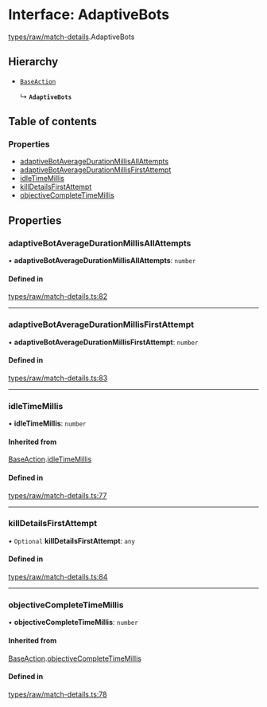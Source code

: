 # Interface: AdaptiveBots

[types/raw/match-details](../modules/types_raw_match_details.md).AdaptiveBots

## Hierarchy

- [`BaseAction`](types_raw_match_details.BaseAction.md)

  ↳ **`AdaptiveBots`**

## Table of contents

### Properties

- [adaptiveBotAverageDurationMillisAllAttempts](types_raw_match_details.AdaptiveBots.md#adaptivebotaveragedurationmillisallattempts)
- [adaptiveBotAverageDurationMillisFirstAttempt](types_raw_match_details.AdaptiveBots.md#adaptivebotaveragedurationmillisfirstattempt)
- [idleTimeMillis](types_raw_match_details.AdaptiveBots.md#idletimemillis)
- [killDetailsFirstAttempt](types_raw_match_details.AdaptiveBots.md#killdetailsfirstattempt)
- [objectiveCompleteTimeMillis](types_raw_match_details.AdaptiveBots.md#objectivecompletetimemillis)

## Properties

### adaptiveBotAverageDurationMillisAllAttempts

• **adaptiveBotAverageDurationMillisAllAttempts**: `number`

#### Defined in

[types/raw/match-details.ts:82](https://github.com/jameslinimk/unofficial-valorant-api/blob/3123117/package/src/types/raw/match-details.ts#L82)

___

### adaptiveBotAverageDurationMillisFirstAttempt

• **adaptiveBotAverageDurationMillisFirstAttempt**: `number`

#### Defined in

[types/raw/match-details.ts:83](https://github.com/jameslinimk/unofficial-valorant-api/blob/3123117/package/src/types/raw/match-details.ts#L83)

___

### idleTimeMillis

• **idleTimeMillis**: `number`

#### Inherited from

[BaseAction](types_raw_match_details.BaseAction.md).[idleTimeMillis](types_raw_match_details.BaseAction.md#idletimemillis)

#### Defined in

[types/raw/match-details.ts:77](https://github.com/jameslinimk/unofficial-valorant-api/blob/3123117/package/src/types/raw/match-details.ts#L77)

___

### killDetailsFirstAttempt

• `Optional` **killDetailsFirstAttempt**: `any`

#### Defined in

[types/raw/match-details.ts:84](https://github.com/jameslinimk/unofficial-valorant-api/blob/3123117/package/src/types/raw/match-details.ts#L84)

___

### objectiveCompleteTimeMillis

• **objectiveCompleteTimeMillis**: `number`

#### Inherited from

[BaseAction](types_raw_match_details.BaseAction.md).[objectiveCompleteTimeMillis](types_raw_match_details.BaseAction.md#objectivecompletetimemillis)

#### Defined in

[types/raw/match-details.ts:78](https://github.com/jameslinimk/unofficial-valorant-api/blob/3123117/package/src/types/raw/match-details.ts#L78)
